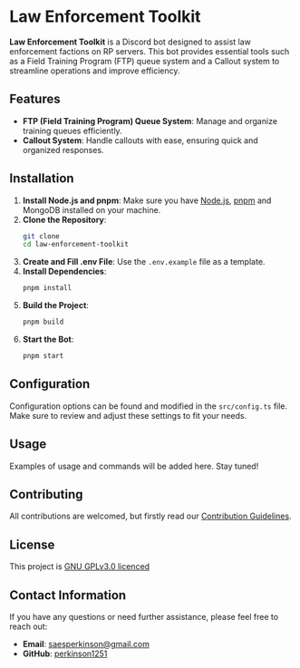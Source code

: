# Law Enforcement Toolkit

**Law Enforcement Toolkit** is a Discord bot designed to assist law enforcement factions on RP servers. This bot provides essential tools such as a Field Training Program (FTP) queue system and a Callout system to streamline operations and improve efficiency.

## Features

- **FTP (Field Training Program) Queue System**: Manage and organize training queues efficiently.
- **Callout System**: Handle callouts with ease, ensuring quick and organized responses.

## Installation

1. **Install Node.js and pnpm**: Make sure you have [Node.js](https://nodejs.org/), [pnpm](https://pnpm.io/) and MongoDB installed on your machine.
2. **Clone the Repository**:
   ```sh
   git clone
   cd law-enforcement-toolkit
   ```
3. **Create and Fill .env File**: Use the `.env.example` file as a template.
4. **Install Dependencies**:
   ```sh
   pnpm install
   ```
5. **Build the Project**:
   ```sh
   pnpm build
   ```
6. **Start the Bot**:
   ```sh
   pnpm start
   ```

## Configuration

Configuration options can be found and modified in the `src/config.ts` file. Make sure to review and adjust these settings to fit your needs.

## Usage

Examples of usage and commands will be added here. Stay tuned!

## Contributing

All contributions are welcomed, but firstly read our [Contribution Guidelines](https://github.com/perkinson1251/law-enforcement-toolkit/blob/main/CONTRIBUTING.md).

## License

This project is [GNU GPLv3.0 licenced](https://github.com/perkinson1251/law-enforcement-toolkit/blob/main/LICENSE)

## Contact Information

If you have any questions or need further assistance, please feel free to reach out:

- **Email**: saesperkinson@gmail.com
- **GitHub**: [perkinson1251](https://github.com/perkinson1251)
